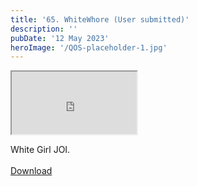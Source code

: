 ```yaml
---
title: '65. WhiteWhore (User submitted)'
description: ''
pubDate: '12 May 2023'
heroImage: '/QOS-placeholder-1.jpg'
---
```

<iframe src="https://drive.google.com/file/d/1BD2TOok6wMTn2ilqtaOjMcCb7Ml-f5C0/preview" width="200" height="100" allow="autoplay" allowfullscreen="allowfullscreen"></iframe>

White Girl JOI.
<br>
<br>
<a class="read_more" href="https://drive.google.com/file/d/1BD2TOok6wMTn2ilqtaOjMcCb7Ml-f5C0/view?usp=sharing">Download</a>